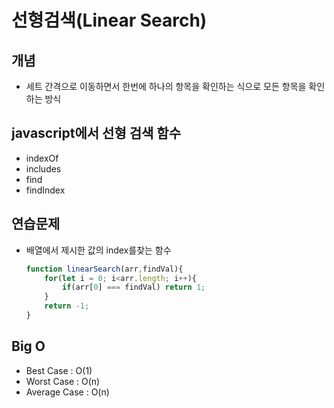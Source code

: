 # 선형검색(Linear Search)

## 개념

- 세트 간격으로 이동하면서 한번에 하나의 항목을 확인하는 식으로 모든 항목을 확인하는 방식

## javascript에서 선형 검색 함수

- indexOf
- includes
- find
- findIndex

## 연습문제

- 배열에서 제시한 값의 index를찾는 함수
    
    ```jsx
    function linearSearch(arr,findVal){
    	for(let i = 0; i<arr.length; i++){
    		if(arr[0] === findVal) return 1;
    	}
    	return -1;
    }
    ```
    

## Big O

- Best Case : O(1)
- Worst Case : O(n)
- Average Case : O(n)
